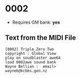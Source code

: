 # 0002

* Requires GM bank: **yes**

## Text from the MIDI File
```
[0002] Triple Zero Two
copyright : Global View
play on soudblaster awe64
load 0002awe sound bank
Wayne Bellian :  email>
wayneb@kcbbs.gen.nz
```
